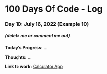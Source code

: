 # 100 Days Of Code - Log

### Day 10: July 16, 2022 (Example 10)
##### (delete me or comment me out)

**Today's Progress**: ...

**Thoughts:** ...

**Link to work:** [Calculator App](https://github.com/username/reponame)
